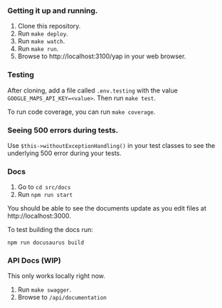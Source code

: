 ### Getting it up and running.

1. Clone this repository.
2. Run `make deploy`. 
3. Run `make watch`. 
4. Run `make run`. 
5. Browse to http://localhost:3100/yap in your web browser.

### Testing

After cloning, add a file called `.env.testing` with the value `GOOGLE_MAPS_API_KEY=<value>`.  Then run `make test`.

To run code coverage, you can run `make coverage`.

### Seeing 500 errors during tests.

Use `$this->withoutExceptionHandling()` in your test classes to see the underlying 500 error during your tests.

### Docs

1. Go to `cd src/docs`
2. Run `npm run start`

You should be able to see the documents update as you edit files at http://localhost:3000.

To test building the docs run:

```shell
npm run docusaurus build
```

### API Docs (WIP)

This only works locally right now.

1. Run `make swagger`.
2. Browse to `/api/documentation`
